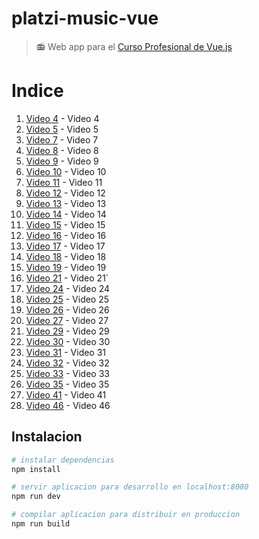 # platzi-music-vue

> 📻 Web app para el [Curso Profesional de Vue.js](http://platzi.com/vue)

# Indice
1. [Video 4](https://github.com/platzi/platzi-music-vue/tree/video4) - Video 4
1. [Video 5](https://github.com/platzi/platzi-music-vue/tree/video5) - Video 5
1. [Video 7](https://github.com/platzi/platzi-music-vue/tree/video7) - Video 7
1. [Video 8](https://github.com/platzi/platzi-music-vue/tree/video8) - Video 8
1. [Video 9](https://github.com/platzi/platzi-music-vue/tree/video9) - Video 9
1. [Video 10](https://github.com/platzi/platzi-music-vue/tree/video10) - Video 10
1. [Video 11](https://github.com/platzi/platzi-music-vue/tree/video11) - Video 11
1. [Video 12](https://github.com/platzi/platzi-music-vue/tree/video12) - Video 12
1. [Video 13](https://github.com/platzi/platzi-music-vue/tree/video13) - Video 13
1. [Video 14](https://github.com/platzi/platzi-music-vue/tree/video14) - Video 14
1. [Video 15](https://github.com/platzi/platzi-music-vue/tree/video15) - Video 15
1. [Video 16](https://github.com/platzi/platzi-music-vue/tree/video16) - Video 16
1. [Video 17](https://github.com/platzi/platzi-music-vue/tree/video17) - Video 17
1. [Video 18](https://github.com/platzi/platzi-music-vue/tree/video18) - Video 18
1. [Video 19](https://github.com/platzi/platzi-music-vue/tree/video19) - Video 19
1. [Video 21](https://github.com/platzi/platzi-music-vue/tree/video21`) - Video 21`
1. [Video 24](https://github.com/platzi/platzi-music-vue/tree/video24) - Video 24
1. [Video 25](https://github.com/platzi/platzi-music-vue/tree/video25) - Video 25
1. [Video 26](https://github.com/platzi/platzi-music-vue/tree/video26) - Video 26
1. [Video 27](https://github.com/platzi/platzi-music-vue/tree/video27) - Video 27
1. [Video 29](https://github.com/platzi/platzi-music-vue/tree/video29) - Video 29
1. [Video 30](https://github.com/platzi/platzi-music-vue/tree/video30) - Video 30
1. [Video 31](https://github.com/platzi/platzi-music-vue/tree/video31) - Video 31
1. [Video 32](https://github.com/platzi/platzi-music-vue/tree/video32) - Video 32
1. [Video 33](https://github.com/platzi/platzi-music-vue/tree/video33) - Video 33
1. [Video 35](https://github.com/platzi/platzi-music-vue/tree/video35) - Video 35
1. [Video 41](https://github.com/platzi/platzi-music-vue/tree/video41) - Video 41
1. [Video 46](https://github.com/platzi/platzi-music-vue/tree/video46) - Video 46


## Instalacion

``` bash
# instalar dependencias
npm install

# servir aplicacion para desarrollo en localhost:8080
npm run dev

# compilar aplicacion para distribuir en produccion
npm run build
```

